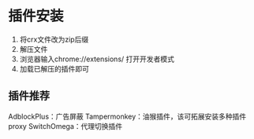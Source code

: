 # 插件安装
1. 将crx文件改为zip后缀
2. 解压文件
3. 浏览器输入chrome://extensions/ 打开开发者模式
4. 加载已解压的插件即可

## 插件推荐
AdblockPlus：广告屏蔽
Tampermonkey：油猴插件，该可拓展安装多种插件
proxy SwitchOmega：代理切换插件


